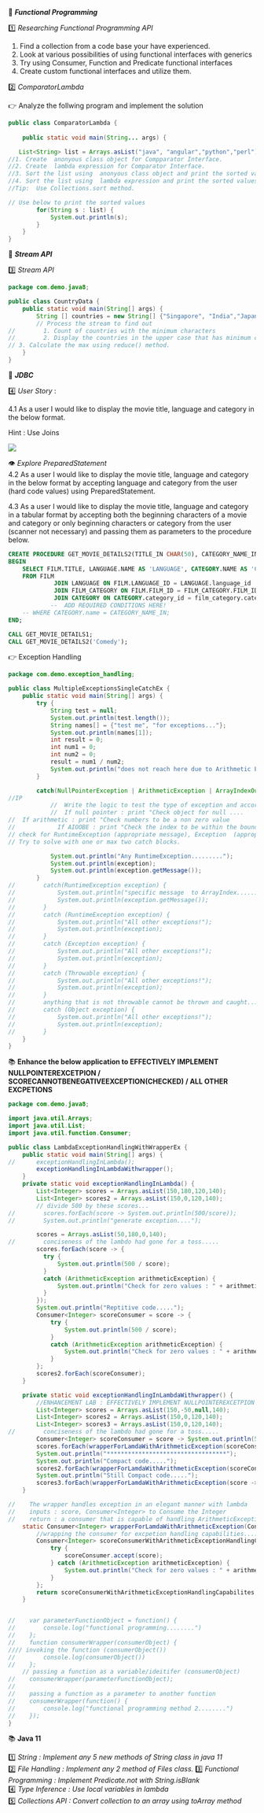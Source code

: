 :beginner: _**Functional Programming**_  

:one: _Researching Functional Programming API_  

1. Find a collection from a code base your have experienced.
2. Look at various possibilities of using functional interfaces with generics
3. Try using Consumer, Function and Predicate functional interfaces
4. Create custom functional interfaces and utilize them.


:two: _ComparatorLambda_  

:point_right: Analyze the follwing program and implement the solution  


```java
public class ComparatorLambda {
    
    public static void main(String... args) {

   List<String> list = Arrays.asList("java", "angular","python","perl");     
//1. Create  anonyous class object for Compparator Interface. 
//2. Create  lambda expression for Comparator Interface.      
//3. Sort the list using  anonyous class object and print the sorted values
//4. Sort the list using  lambda expression and print the sorted values
//Tip:  Use Collections.sort method.

// Use below to print the sorted values
        for(String s : list) {
            System.out.println(s);
        }
    }
}


```
:beginner: _**Stream API**_  


:three: _Stream API_
```java
package com.demo.java8;

public class CountryData {
    public static void main(String[] args) {
        String [] countries = new String[] {"Singapore", "India","Japan", "Russia", "Netherlands", "Ukraine","France", "Italy"};
        // Process the stream to find out
//        1. Count of countries with the minimum characters
//        2. Display the countries in the upper case that has minimum characters.
// 3. Calculate the max using reduce() method.
    }
}

```

:beginner: _**JDBC**_  

:four: _User Story_ : 

4.1 As a user I would like to display the movie title, language and category in the below format. 

Hint : Use Joins  

![](movie.png)  

:eye: *Explore PreparedStatement*  
4.2  As a user I would like to display the movie title, language and category in the below format by accepting language and category from the user (hard code values) using PreparedStatement.

4.3  As a user I would like to display the movie title, language and category in a tabular format by accepting both the beginning characters of a movie and category or only beginning characters or category from the user (scanner not necessary) and passing them as parameters to the procedure below.

<!-- HINT USE WILDCARD IN SQL (LIKE 'A%') 
USE ? MARK(S) IN THE PROCEDURE CALL FOR JAVA-->
```sql
CREATE PROCEDURE GET_MOVIE_DETAILS2(TITLE_IN CHAR(50), CATEGORY_NAME_IN CHAR(50))
BEGIN
    SELECT FILM.TITLE, LANGUAGE.NAME AS 'LANGUAGE', CATEGORY.NAME AS 'CATEGORY'
    FROM FILM
             JOIN LANGUAGE ON FILM.LANGUAGE_ID = LANGUAGE.language_id
             JOIN FILM_CATEGORY ON FILM.FILM_ID = FILM_CATEGORY.FILM_ID
             JOIN CATEGORY ON CATEGORY.category_id = film_category.category_id
            --  ADD REQUIRED CONDITIONS HERE!
    -- WHERE CATEGORY.name = CATEGORY_NAME_IN;
END;

CALL GET_MOVIE_DETAILS1;
CALL GET_MOVIE_DETAILS2('Comedy');

```
:point_right: Exception Handling

``` java
package com.demo.exception_handling;

public class MultipleExceptionsSingleCatchEx {
    public static void main(String[] args) {
        try {
            String test = null;
            System.out.println(test.length());
            String names[] = {"test me", "for exceptions..."};
            System.out.println(names[1]);
            int result = 0;
            int num1 = 0;
            int num2 = 0;
            result = num1 / num2;
            System.out.println("does not reach here due to Arithmetic Exc....");
        }

        catch(NullPointerException | ArithmeticException | ArrayIndexOutOfBoundsException  exception) {
//IP
            //  Write the logic to test the type of exception and accordingly print a message.
            //  If null pointer : print "Check object for null ....
//  If arithmetic : print "Check numbers to be a non zero value
//            If AIOOBE : print "Check the index to be within the bounds.
// check for RuntimeException (appropriate message), Exception  (appropriate message) and Throwable  (appropriate message)
// Try to solve with one or max two catch blocks.

            System.out.println("Any RuntimeException.........");
            System.out.println(exception);
            System.out.println(exception.getMessage());
        }
//        catch(RuntimeException exception) {
//            System.out.println("specific message  to ArrayIndex......");
//            System.out.println(exception.getMessage());
//        }
//        catch (RuntimeException exception) {
//            System.out.println("All other exceptions!");
//            System.out.println(exception);
//        }
//        catch (Exception exception) {
//            System.out.println("All other exceptions!");
//            System.out.println(exception);
//        }
//        catch (Throwable exception) {
//            System.out.println("All other exceptions!");
//            System.out.println(exception);
//        }
//        anything that is not throwable cannot be thrown and caught....
//        catch (Object exception) {
//            System.out.println("All other exceptions!");
//            System.out.println(exception);
//        }
    }
}

```

:books: **Enhance the below application to  EFFECTIVELY IMPLEMENT NULLPOINTEREXCETPION  / SCORECANNOTBENEGATIVEEXCEPTION(CHECKED) / ALL OTHER EXCPETIONS**  

```java
package com.demo.java8;

import java.util.Arrays;
import java.util.List;
import java.util.function.Consumer;

public class LambdaExceptionHandlingWithWrapperEx {
    public static void main(String[] args) {
//      exceptionHandlingInLambda();
        exceptionHandlingInLambdaWithwrapper();
    }
    private static void exceptionHandlingInLambda() {
        List<Integer> scores = Arrays.asList(150,180,120,140);
        List<Integer> scores2 = Arrays.asList(150,0,120,140);
        // divide 500 by these scores...
//        scores.forEach(score -> System.out.println(500/score));
//        System.out.println("generate exception....");

        scores = Arrays.asList(50,180,0,140);
//        conciseness of the lambdo had gone for a toss.....
        scores.forEach(score -> {
          try {
              System.out.println(500 / score);
          }
          catch (ArithmeticException arithmeticException) {
              System.out.println("Check for zero values : " + arithmeticException.getMessage());
          }
        });
        System.out.println("Reptitive code.....");
        Consumer<Integer> scoreConsumer = score -> {
            try {
                System.out.println(500 / score);
            }
            catch (ArithmeticException arithmeticException) {
                System.out.println("Check for zero values : " + arithmeticException.getMessage());
            }
        };
        scores2.forEach(scoreConsumer);
    }

    private static void exceptionHandlingInLambdaWithwrapper() {
        //ENHANCEMENT LAB : EFFECTIVELY IMPLEMENT NULLPOINTEREXCETPION  / SCORECANNOTBENEGATIVEEXCEPTION(CHECKED) / ALL OTHER EXCPETIONS
        List<Integer> scores = Arrays.asList(150,-50,null,140);
        List<Integer> scores2 = Arrays.asList(150,0,120,140);
        List<Integer> scores3 = Arrays.asList(150,0,120,140);
//        conciseness of the lambdo had gone for a toss.....
        Consumer<Integer> scoreConsumer = score -> System.out.println(500 / score);
        scores.forEach(wrapperForLamdaWithArithmeticException(scoreConsumer));
        System.out.println("**********************************");
        System.out.println("Compact code.....");
        scores2.forEach(wrapperForLamdaWithArithmeticException(scoreConsumer));
        System.out.println("Still Compact code.....");
        scores3.forEach(wrapperForLamdaWithArithmeticException(score -> System.out.println(1000 / score)));
    }

//    The wrapper handles exception in an elegant manner with lambda
//    inputs : score, Consumer<Integer> to Consume the Integer
//    return : a consumer that is capable of handling ArithmeticException
    static Consumer<Integer> wrapperForLamdaWithArithmeticException(Consumer<Integer> scoreConsumer) {
        //wrapping the consumer for excpetion handling capabilities....
        Consumer<Integer> scoreConsumerWithArithmeticExceptionHandlingCapabilites = (score) -> {
            try {
                scoreConsumer.accept(score);
            } catch (ArithmeticException arithmeticException) {
                System.out.println("Check for zero values : " + arithmeticException.getMessage());
            }
        };
        return scoreConsumerWithArithmeticExceptionHandlingCapabilites;
    }


//    var parameterFunctionObject = function() {
//        console.log("functional programming........")
//    };
//    function consumerWrapper(consumerObject) {
//// invoking the function (consumerObject())
//        console.log(consumerObject())
//    };
    // passing a function as a variable/ideitifer (consumerObject)
//    consumerWrapper(parameterFunctionObject);
//
//    passing a function as a parameter to another function
//    consumerWrapper(function() {
//        console.log("functional programming method 2........")
//    });
}
```


:books: **Java 11**  

:one: _String : Implement any 5 new methods of String class in java 11_  
:two: _File Handling : Implement any 2 method of Files class._
:three: _Functional Programming : Implement Predicate.not with String.isBlank_  
:four: _Type Inference : Use local variables in lambda_  
:five: _Collections API : Convert collection to an array using toArray method_  


  
